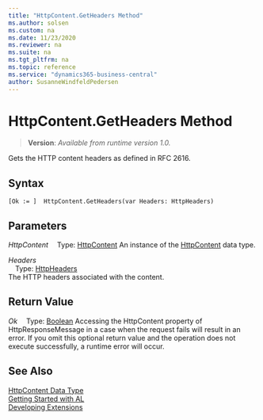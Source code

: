 ```yaml
---
title: "HttpContent.GetHeaders Method"
ms.author: solsen
ms.custom: na
ms.date: 11/23/2020
ms.reviewer: na
ms.suite: na
ms.tgt_pltfrm: na
ms.topic: reference
ms.service: "dynamics365-business-central"
author: SusanneWindfeldPedersen
---
```

[//]: # (START>DO_NOT_EDIT)
[//]: # (IMPORTANT:Do not edit any of the content between here and the END>DO_NOT_EDIT.)
[//]: # (Any modifications should be made in the .xml files in the ModernDev repo.)
# HttpContent.GetHeaders Method
> **Version**: _Available from runtime version 1.0._

Gets the HTTP content headers as defined in RFC 2616.


## Syntax
```
[Ok := ]  HttpContent.GetHeaders(var Headers: HttpHeaders)
```
## Parameters
*HttpContent*
&emsp;Type: [HttpContent](httpcontent-data-type.md)
An instance of the [HttpContent](httpcontent-data-type.md) data type.

*Headers*  
&emsp;Type: [HttpHeaders](../httpheaders/httpheaders-data-type.md)  
The HTTP headers associated with the content.  


## Return Value
*Ok*
&emsp;Type: [Boolean](../boolean/boolean-data-type.md)
Accessing the HttpContent property of HttpResponseMessage in a case when the request fails will result in an error. If you omit this optional return value and the operation does not execute successfully, a runtime error will occur.  


[//]: # (IMPORTANT: END>DO_NOT_EDIT)
## See Also
[HttpContent Data Type](httpcontent-data-type.md)  
[Getting Started with AL](../../devenv-get-started.md)  
[Developing Extensions](../../devenv-dev-overview.md)
